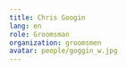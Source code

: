```yaml
---
title: Chris Googin
lang: en
role: Groomsman
organization: groomsmen
avatar: people/goggin_w.jpg
---
```

